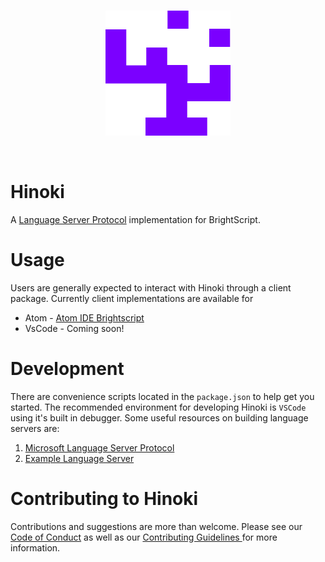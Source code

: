 <br>
<p align="center">
    <img width="200px" height="200px" src="artwork/hinoki-logo.svg"/>
</p>
<br>

# Hinoki

A [Language Server Protocol](https://langserver.org/) implementation for BrightScript.

# Usage
Users are generally expected to interact with Hinoki through a client package. Currently client implementations are available for

* Atom - [Atom IDE Brightscript](https://atom.io/packages/atom-ide-brightscript)
* VsCode - Coming soon!

# Development

There are convenience scripts located in the `package.json` to help get you started. The recommended environment
for developing Hinoki is `VSCode` using it's built in debugger. Some useful resources on building language servers are:

1. [Microsoft Language Server Protocol](https://github.com/Microsoft/language-server-protocol)
2. [Example Language Server](https://code.visualstudio.com/docs/extensions/example-language-server)

# Contributing to Hinoki

Contributions and suggestions are more than welcome. Please see our [Code of Conduct](/CODE_OF_CONDUCT.md) 
as well as our [Contributing Guidelines ](/CONTRIBUTING.md) for more information.